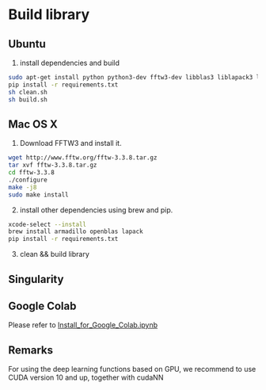# Build library
## Ubuntu

1. install dependencies and build
```bash
sudo apt-get install python python3-dev fftw3-dev libblas3 liblapack3 libarmadillo-dev
pip install -r requirements.txt
sh clean.sh
sh build.sh
```

## Mac OS X

1. Download FFTW3 and install it.

```bash
wget http://www.fftw.org/fftw-3.3.8.tar.gz
tar xvf fftw-3.3.8.tar.gz
cd fftw-3.3.8
./configure
make -j8
sudo make install
```

2. install other dependencies using brew and pip.
```bash
xcode-select --install
brew install armadillo openblas lapack
pip install -r requirements.txt
```

3. clean && build library

## Singularity

## Google Colab

Please refer to [Install_for_Google_Colab.ipynb](https://github.com/Shadowalker1995/aitom/blob/master/doc/Install_for_Google_Colab.ipynb)

## Remarks

For using the deep learning functions based on GPU, we recommend to use CUDA version 10 and up, together with cudaNN
